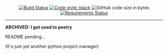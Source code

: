 <p align="center">
  <a href="https://travis-ci.com/ThatXliner/pyjim"><img src="https://travis-ci.com/ThatXliner/pyjim.svg?branch=master" alt="Build Status"></a>
  <a href="https://github.com/psf/black"><img src="https://img.shields.io/badge/code%20style-black-000000.svg" alt="Code style: black"></a>
  <img src="https://img.shields.io/github/languages/code-size/ThatXliner/pyjim" alt="GitHub code size in bytes">
  <a href="https://requires.io/github/ThatXliner/pyjim/requirements/?branch=master"><img src="https://requires.io/github/ThatXliner/pyjim/requirements.svg?branch=master" alt="Requirements Status" /></a>
</p>

---

**ARCHIVED: I got used to poetry**

README pending...

(It's just yet another python project manager)

